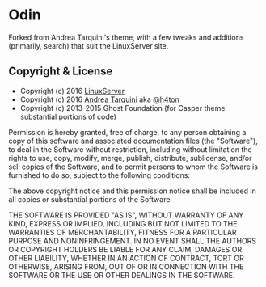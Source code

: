 # Odin

Forked from Andrea Tarquini's theme, with a few tweaks and additions (primarily, search) that suit the LinuxServer site.

## Copyright & License

- Copyright (c) 2016 [LinuxServer](https://www.linuxserver.io)
- Copyright (c) 2016 [Andrea Tarquini](https://blog.h4t0n.com) aka [@h4ton](https://twitter.com/h4t0n)
- Copyright (c) 2013-2015 Ghost Foundation (for Casper theme substantial portions of code)

Permission is hereby granted, free of charge, to any person obtaining a copy of this software and associated documentation files (the "Software"), to deal in the Software without restriction, including without limitation the rights to use, copy, modify, merge, publish, distribute, sublicense, and/or sell copies of the Software, and to permit persons to whom the Software is furnished to do so, subject to the following conditions:

The above copyright notice and this permission notice shall be included in all copies or substantial portions of the Software.

THE SOFTWARE IS PROVIDED "AS IS", WITHOUT WARRANTY OF ANY KIND, EXPRESS OR IMPLIED, INCLUDING BUT NOT LIMITED TO THE WARRANTIES OF MERCHANTABILITY, FITNESS FOR A PARTICULAR PURPOSE AND NONINFRINGEMENT. IN NO EVENT SHALL THE AUTHORS OR COPYRIGHT HOLDERS BE LIABLE FOR ANY CLAIM, DAMAGES OR OTHER LIABILITY, WHETHER IN AN ACTION OF CONTRACT, TORT OR OTHERWISE, ARISING FROM, OUT OF OR IN CONNECTION WITH THE SOFTWARE OR THE USE OR OTHER DEALINGS IN THE SOFTWARE.
